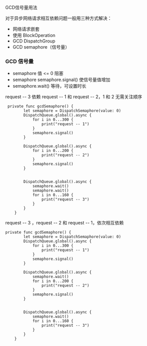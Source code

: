 GCD信号量用法

对于异步网络请求相互依赖问题一般用三种方式解决：
- 网络请求嵌套
- 使用 BlockOperation 
- GCD DispatchGroup
- GCD semaphore（信号量）



### GCD 信号量

- semaphore 值 <= 0 阻塞
- semaphore semaphore.signal() 使信号量值增加
- semaphore.wait() 等待，可设置时长

request -- 3 依赖 request -- 1 和 request -- 2，1 和 2 无需关注顺序

```
 private func gcdSemaphore() {
        let semaphore = DispatchSemaphore(value: 0)
        DispatchQueue.global().async {
            for i in 0...300 {
                print("request -- 1")
            }
            semaphore.signal()
        }
        
        DispatchQueue.global().async {
            for i in 0...200 {
                print("request -- 2")
            }
            semaphore.signal()
        }
        
        
        DispatchQueue.global().async {
            semaphore.wait()
            semaphore.wait()
            for i in 0...160 {
                print("request -- 3")
            }
        }
    }
```

request -- 3 ，request -- 2 和 request -- 1，依次相互依赖

```
private func gcdSemaphore() {
        let semaphore = DispatchSemaphore(value: 0)
        DispatchQueue.global().async {
            for i in 0...300 {
                print("request -- 1")
            }
            semaphore.signal()
        }
        
        DispatchQueue.global().async {
            semaphore.wait()
            for i in 0...200 {
                print("request -- 2")
            }
            semaphore.signal()
        }
        
        
        DispatchQueue.global().async {
            semaphore.wait()
            for i in 0...160 {
                print("request -- 3")
            }
        }
    }

``` 
